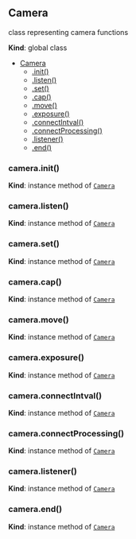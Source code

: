 <a name="Camera"></a>

## Camera
class representing camera functions

**Kind**: global class  

* [Camera](#Camera)
    * [.init()](#Camera+init)
    * [.listen()](#Camera+listen)
    * [.set()](#Camera+set)
    * [.cap()](#Camera+cap)
    * [.move()](#Camera+move)
    * [.exposure()](#Camera+exposure)
    * [.connectIntval()](#Camera+connectIntval)
    * [.connectProcessing()](#Camera+connectProcessing)
    * [.listener()](#Camera+listener)
    * [.end()](#Camera+end)

<a name="Camera+init"></a>

### camera.init()
**Kind**: instance method of [<code>Camera</code>](#Camera)  
<a name="Camera+listen"></a>

### camera.listen()
**Kind**: instance method of [<code>Camera</code>](#Camera)  
<a name="Camera+set"></a>

### camera.set()
**Kind**: instance method of [<code>Camera</code>](#Camera)  
<a name="Camera+cap"></a>

### camera.cap()
**Kind**: instance method of [<code>Camera</code>](#Camera)  
<a name="Camera+move"></a>

### camera.move()
**Kind**: instance method of [<code>Camera</code>](#Camera)  
<a name="Camera+exposure"></a>

### camera.exposure()
**Kind**: instance method of [<code>Camera</code>](#Camera)  
<a name="Camera+connectIntval"></a>

### camera.connectIntval()
**Kind**: instance method of [<code>Camera</code>](#Camera)  
<a name="Camera+connectProcessing"></a>

### camera.connectProcessing()
**Kind**: instance method of [<code>Camera</code>](#Camera)  
<a name="Camera+listener"></a>

### camera.listener()
**Kind**: instance method of [<code>Camera</code>](#Camera)  
<a name="Camera+end"></a>

### camera.end()
**Kind**: instance method of [<code>Camera</code>](#Camera)  
